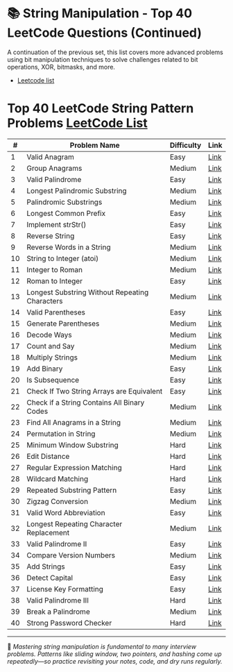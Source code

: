 # 📚 String Manipulation - Top 40 LeetCode Questions (Continued)

A continuation of the previous set, this list covers more advanced problems using bit manipulation techniques to solve challenges related to bit operations, XOR, bitmasks, and more.
- [Leetcode list](https://leetcode.com/problem-list/2kjuia4i/)
# Top 40 LeetCode String Pattern Problems [ LeetCode List](https://leetcode.com/problem-list/nsftxyb7/)

| #  | Problem Name                                      | Difficulty | Link                                                                 |
|----|---------------------------------------------------|------------|----------------------------------------------------------------------|
| 1  | Valid Anagram                                     | Easy       | [Link](https://leetcode.com/problems/valid-anagram)                 |
| 2  | Group Anagrams                                    | Medium     | [Link](https://leetcode.com/problems/group-anagrams)                |
| 3  | Valid Palindrome                                  | Easy       | [Link](https://leetcode.com/problems/valid-palindrome)              |
| 4  | Longest Palindromic Substring                     | Medium     | [Link](https://leetcode.com/problems/longest-palindromic-substring) |
| 5  | Palindromic Substrings                            | Medium     | [Link](https://leetcode.com/problems/palindromic-substrings)        |
| 6  | Longest Common Prefix                             | Easy       | [Link](https://leetcode.com/problems/longest-common-prefix)         |
| 7  | Implement strStr()                                | Easy       | [Link](https://leetcode.com/problems/implement-strstr)              |
| 8  | Reverse String                                    | Easy       | [Link](https://leetcode.com/problems/reverse-string)                |
| 9  | Reverse Words in a String                         | Medium     | [Link](https://leetcode.com/problems/reverse-words-in-a-string)     |
| 10 | String to Integer (atoi)                          | Medium     | [Link](https://leetcode.com/problems/string-to-integer-atoi)        |
| 11 | Integer to Roman                                  | Medium     | [Link](https://leetcode.com/problems/integer-to-roman)              |
| 12 | Roman to Integer                                  | Easy       | [Link](https://leetcode.com/problems/roman-to-integer)              |
| 13 | Longest Substring Without Repeating Characters    | Medium     | [Link](https://leetcode.com/problems/longest-substring-without-repeating-characters) |
| 14 | Valid Parentheses                                 | Easy       | [Link](https://leetcode.com/problems/valid-parentheses)             |
| 15 | Generate Parentheses                              | Medium     | [Link](https://leetcode.com/problems/generate-parentheses)          |
| 16 | Decode Ways                                       | Medium     | [Link](https://leetcode.com/problems/decode-ways)                   |
| 17 | Count and Say                                     | Medium     | [Link](https://leetcode.com/problems/count-and-say)                 |
| 18 | Multiply Strings                                  | Medium     | [Link](https://leetcode.com/problems/multiply-strings)              |
| 19 | Add Binary                                        | Easy       | [Link](https://leetcode.com/problems/add-binary)                    |
| 20 | Is Subsequence                                    | Easy       | [Link](https://leetcode.com/problems/is-subsequence)                |
| 21 | Check If Two String Arrays are Equivalent         | Easy       | [Link](https://leetcode.com/problems/check-if-two-string-arrays-are-equivalent) |
| 22 | Check if a String Contains All Binary Codes       | Medium     | [Link](https://leetcode.com/problems/check-if-a-string-contains-all-binary-codes-of-size-k) |
| 23 | Find All Anagrams in a String                     | Medium     | [Link](https://leetcode.com/problems/find-all-anagrams-in-a-string) |
| 24 | Permutation in String                             | Medium     | [Link](https://leetcode.com/problems/permutation-in-string)         |
| 25 | Minimum Window Substring                          | Hard       | [Link](https://leetcode.com/problems/minimum-window-substring)      |
| 26 | Edit Distance                                     | Hard       | [Link](https://leetcode.com/problems/edit-distance)                 |
| 27 | Regular Expression Matching                       | Hard       | [Link](https://leetcode.com/problems/regular-expression-matching)   |
| 28 | Wildcard Matching                                 | Hard       | [Link](https://leetcode.com/problems/wildcard-matching)             |
| 29 | Repeated Substring Pattern                        | Easy       | [Link](https://leetcode.com/problems/repeated-substring-pattern)    |
| 30 | Zigzag Conversion                                 | Medium     | [Link](https://leetcode.com/problems/zigzag-conversion)             |
| 31 | Valid Word Abbreviation                           | Easy       | [Link](https://leetcode.com/problems/valid-word-abbreviation)       |
| 32 | Longest Repeating Character Replacement           | Medium     | [Link](https://leetcode.com/problems/longest-repeating-character-replacement) |
| 33 | Valid Palindrome II                               | Easy       | [Link](https://leetcode.com/problems/valid-palindrome-ii)           |
| 34 | Compare Version Numbers                           | Medium     | [Link](https://leetcode.com/problems/compare-version-numbers)       |
| 35 | Add Strings                                       | Easy       | [Link](https://leetcode.com/problems/add-strings)                   |
| 36 | Detect Capital                                    | Easy       | [Link](https://leetcode.com/problems/detect-capital)                |
| 37 | License Key Formatting                            | Easy       | [Link](https://leetcode.com/problems/license-key-formatting)        |
| 38 | Valid Palindrome III                              | Hard       | [Link](https://leetcode.com/problems/valid-palindrome-iii)          |
| 39 | Break a Palindrome                                | Medium     | [Link](https://leetcode.com/problems/break-a-palindrome)            |
| 40 | Strong Password Checker                           | Hard       | [Link](https://leetcode.com/problems/strong-password-checker)       |

---

🧩 *Mastering string manipulation is fundamental to many interview problems. Patterns like sliding window, two pointers, and hashing come up repeatedly—so practice revisiting your notes, code, and dry runs regularly.*

